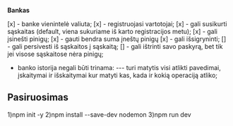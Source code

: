 **Bankas**

[x] - banke vienintelė valiuta;
[x] - registruojasi vartotojai;
[x] - gali susikurti sąskaitas (default, viena sukuriame iš karto registracijos metu);
[x] - gali įsinešti pinigų;
[x] - gauti bendra suma įneštų pinigų
[x] - gali išsigryninti;
[] - gali persivesti iš sąskaitos į sąskaitą;
[] - gali ištrinti savo paskyrą, bet tik jei visose sąskaitose nėra pinigų;

- banko istorija negali būti trinama:
  --- turi matytis visi atlikti pavedimai, įskaitymai ir išskaitymai kur matyti kas, kada ir kokią operaciją atliko;

## Pasiruosimas

1)npm init -y
2)npm install --save-dev nodemon
3)npm run dev
